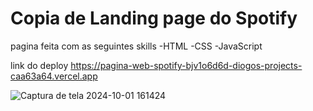 # Copia de Landing page do Spotify #

pagina feita com as seguintes skills
-HTML
-CSS
-JavaScript

link do deploy https://pagina-web-spotify-bjv1o6d6d-diogos-projects-caa63a64.vercel.app

![Captura de tela 2024-10-01 161424](https://github.com/user-attachments/assets/2279ba4d-7390-4e6a-80d1-e172684e45ab)
